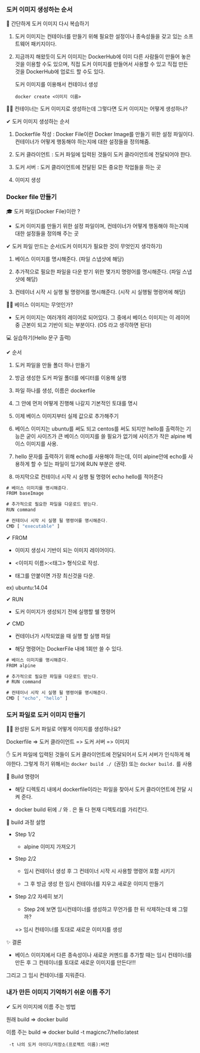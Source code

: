 ### 도커 이미지 생성하는 순서

📌 간단하게 도커 이미지 다시 복습하기

1.  도커 이미지는 컨테이너를 만들기 위해 필요한 설정이나 종속성들을 갖고 있는 소프트웨어 패키지이다.

2. 지금까지 해왔듯이 도커 이미지는 DockerHub에 이미 다른 사람들이 만들어 놓은 것을 이용할 수도 있으며, 직접 도커 이미지를 만들어서 사용할 수 있고 직접 만든 것을 DockerHub에 업로드 할 수도 있다.
   
   도커 이미지를 이용해서 컨테이너 생성

   `docker create <이미지 이름>`

🙋‍♂️ 컨테이너는 도커 이미지로 생성하는데 그렇다면 도커 이미지는 어떻게 생성하나?

✔ 도커 이미지 생성하는 순서

1.  Dockerfile 작성 : Docker File이란 Docker Image를 만들기 위한 설정 파일이다. 컨테이너가 어떻게 행동해야 하는지에 대한 설정들을 정의해줌.

2. 도커 클라이언트 : 도커 파일에 입력된 것들이 도커 클라이언트에 전달되어야 한다.

3.  도커 서버 : 도커 클라이언트에 전달된 모든 중요한 작업들을 하는 곳

4.  이미지 생성

### Docker file 만들기

🎓 도커 파일(Docker File)이란 ?

-   도커 이미지를 만들기 위한 설정 파일이며, 컨테이너가 어떻게 행동해야 하는지에 대한 설정들을 정의해 주는 곳

✔ 도커 파일 만드는 순서(도커 이미지가 필요한 것이 무엇인지 생각하기)

1.  베이스 이미지를 명시해준다. (파일 스냅샷에 해당)

2.  추가적으로 필요한 파일을 다운 받기 위한 몇가지 명령어를 명시해준다. (파일 스냅샷에 해당)

3.  컨테이너 시작 시 실행 될 명령어를 명시해준다. (시작 시 실행될 명령어에 해당)

🤷‍♀️ 베이스 이미지는 무엇인가?

-   도커 이미지는 여러개의 레이어로 되어있다. 그 중에서 베이스 이미지는 이 레이어 중 근본이 되고 기반이 되는 부분이다. (OS 라고 생각하면 된다)

💻 실습하기(Hello 문구 출력)

✔ 순서

1.  도커 파일을 만들 폴더 하나 만들기 

2.  방금 생성한 도커 파일 폴더를 에디터를 이용해 실행

3.  파일 하나를 생성, 이름은 dockerfile

4.  그 안에 먼저 어떻게 진행해 나갈지 기본적인 토대를 명시

5.  이제 베이스 이미지부터 실제 값으로 추가해주기

6.  베이스 이미지는 ubuntu를 써도 되고 centos를 써도 되지만 hello를 출력하는 기능은 굳이 사이즈가 큰 베이스 이미지를 쓸 필요가 없기에 사이즈가 작은 alpine 베이스 이미지를 사용.

7.  hello 문자를 출력하기 위해 echo를 사용해야 하는데, 이미 alpine안에 echo를 사용하게 할 수 있는 파일이 있기에 RUN 부분은 생략.

8.  마지막으로 컨테이너 시작 시 실행 될 명령어 echo hello를 적어준다

```js
# 베이스 이미지를 명시해준다.
FROM baseImage

# 추가적으로 필요한 파일을 다운로드 받는다.
RUN command

# 컨테이너 시작 시 실행 될 명령어를 명시해준다.
CMD [ "executable" ]
```

  ✔ FROM

  - 이미지 생성시 기반이 되는 이미지 레이어이다.

-   <이미지 이름>:<태그> 형식으로 작성.

-   태그를 안붙이면 가장 최신것을 다운.

ex) ubuntu:14.04

✔ RUN

-   도커 이미지가 생성되기 전에 실행할 쉘 명령어

✔ CMD

- 컨테이너가 시작되었을 때 실행 할 실행 파일

-   해당 명령어는 DockerFile 내에 1회만 쓸 수 있다.

```js
# 베이스 이미지를 명시해준다.
FROM alpine

# 추가적으로 필요한 파일을 다운로드 받는다.
# RUN command

# 컨테이너 시작 시 실행 될 명령어를 명시해준다.
CMD [ "echo", "hello" ]
```

### 도커 파일로 도커 이미지 만들기

🙋‍♀️ 완성된 도커 파일로 어떻게 이미지를 생성하나요?

Dockerfile => 도커 클라이언트 => 도커 서버 => 이미지

✋ 도커 파일에 입력된 것들이 도커 클라이언트에 전달되어서 도커 서버가 인식하게 해야한다. 그렇게 하기 위해서는 `docker build ./ `(권장)  또는 `docker build.` 를 사용

📌 Build 명령어

-   해당 디렉토리 내에서 dockerfile이라는 파일을 찾아서 도커 클라이언트에 전달 시켜 준다.

-   docker build 뒤에 ./ 와 . 은 둘 다 현재 디렉토리를 가리킨다.

📝 build 과정 설명

-   Step 1/2

    -   alpine 이미지 가져오기

-   Step 2/2
    -   임시 컨테이너 생성 후 그 컨테이너 시작 시 사용할 명령어 포함 시키기

    -   그 후 방금 생성 한 임시 컨테이너를 지우고 새로운 이미지 만들기 

-   Step 2/2 자세히 보기

    - Step 2에 보면 임시컨테이너를 생성하고 무언가를 한 뒤 삭제하는데 왜 그럴까?
    
    => 임시 컨테이너를 토대로 새로운 이미지를 생성

✨ 결론

-   베이스 이미지에서 다른 종속성이나 새로운 커멘드를 추가할 때는 임시 컨테이너를 만든 후 그 컨테이너를 토대로 새로운 이미지를 만든다!!!

그리고 그 임시 컨테이너를 지워준다.

### 내가 만든 이미지 기억하기 쉬운 이름 주기


✔ 도커 이미지에 이름 주는 방법

원래 build => docker build

이름 주는 build => docker build -t magicnc7/hello:latest

` -t 나의 도커 아이디/저장소(프로젝트 이름):버전`



